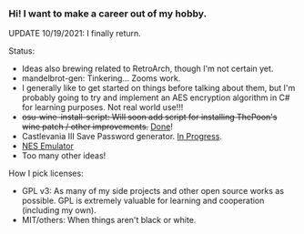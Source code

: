 ### Hi! I want to make a career out of my hobby.

UPDATE 10/19/2021: I finally return.

Status:
- Ideas also brewing related to RetroArch, though I'm not certain yet.
- mandelbrot-gen: Tinkering... Zooms work.
- I generally like to get started on things before talking about them, but I'm probably going to try and implement an AES encryption algorithm in C# for learning purposes. Not real world use!!!
- ~~osu-wine-install-script: Will soon add script for installing ThePoon's wine patch / other improvements.~~ [Done](https://github.com/mrniceguy127/osu-wine-install-script)!
- Castlevania III Save Password generator. [In Progress](https://github.com/mrniceguy127/castlevania-iii-password-save-gen-c-sharp).
- [NES Emulator](https://github.com/mrniceguy127/nes-emu)
- Too many other ideas!

How I pick licenses:
- GPL v3: As many of my side projects and other open source works as possible. GPL is extremely valuable for learning and cooperation (including my own).
- MIT/others: When things aren't black or white.
